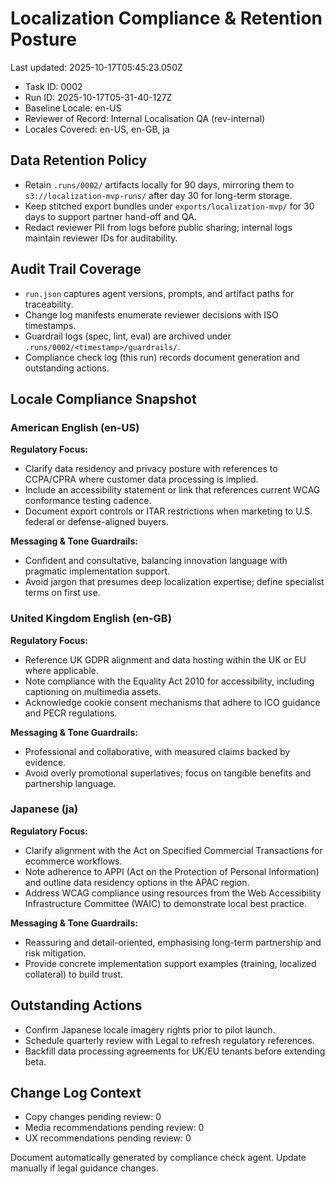 # Localization Compliance & Retention Posture

Last updated: 2025-10-17T05:45:23.050Z

- Task ID: 0002
- Run ID: 2025-10-17T05-31-40-127Z
- Baseline Locale: en-US
- Reviewer of Record: Internal Localisation QA (rev-internal)
- Locales Covered: en-US, en-GB, ja

## Data Retention Policy

- Retain `.runs/0002/` artifacts locally for 90 days, mirroring them to `s3://localization-mvp-runs/` after day 30 for long-term storage.
- Keep stitched export bundles under `exports/localization-mvp/` for 30 days to support partner hand-off and QA.
- Redact reviewer PII from logs before public sharing; internal logs maintain reviewer IDs for auditability.

## Audit Trail Coverage

- `run.json` captures agent versions, prompts, and artifact paths for traceability.
- Change log manifests enumerate reviewer decisions with ISO timestamps.
- Guardrail logs (spec, lint, eval) are archived under `.runs/0002/<timestamp>/guardrails/`.
- Compliance check log (this run) records document generation and outstanding actions.

## Locale Compliance Snapshot

### American English (en-US)

**Regulatory Focus:**
- Clarify data residency and privacy posture with references to CCPA/CPRA where customer data processing is implied.
- Include an accessibility statement or link that references current WCAG conformance testing cadence.
- Document export controls or ITAR restrictions when marketing to U.S. federal or defense-aligned buyers.

**Messaging & Tone Guardrails:**
- Confident and consultative, balancing innovation language with pragmatic implementation support.
- Avoid jargon that presumes deep localization expertise; define specialist terms on first use.

### United Kingdom English (en-GB)

**Regulatory Focus:**
- Reference UK GDPR alignment and data hosting within the UK or EU where applicable.
- Note compliance with the Equality Act 2010 for accessibility, including captioning on multimedia assets.
- Acknowledge cookie consent mechanisms that adhere to ICO guidance and PECR regulations.

**Messaging & Tone Guardrails:**
- Professional and collaborative, with measured claims backed by evidence.
- Avoid overly promotional superlatives; focus on tangible benefits and partnership language.

### Japanese (ja)

**Regulatory Focus:**
- Clarify alignment with the Act on Specified Commercial Transactions for ecommerce workflows.
- Note adherence to APPI (Act on the Protection of Personal Information) and outline data residency options in the APAC region.
- Address WCAG compliance using resources from the Web Accessibility Infrastructure Committee (WAIC) to demonstrate local best practice.

**Messaging & Tone Guardrails:**
- Reassuring and detail-oriented, emphasising long-term partnership and risk mitigation.
- Provide concrete implementation support examples (training, localized collateral) to build trust.

## Outstanding Actions

- Confirm Japanese locale imagery rights prior to pilot launch.
- Schedule quarterly review with Legal to refresh regulatory references.
- Backfill data processing agreements for UK/EU tenants before extending beta.

## Change Log Context

- Copy changes pending review: 0
- Media recommendations pending review: 0
- UX recommendations pending review: 0

Document automatically generated by compliance check agent. Update manually if legal guidance changes.
